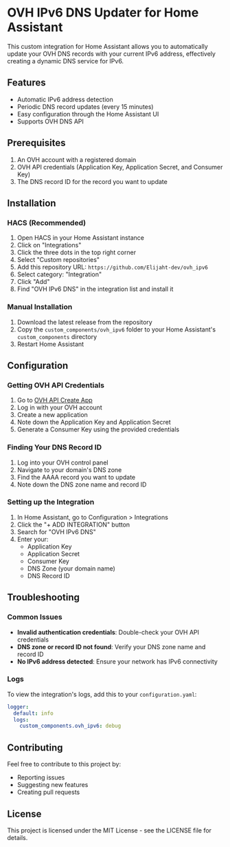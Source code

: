 # OVH IPv6 DNS Updater for Home Assistant

This custom integration for Home Assistant allows you to automatically update your OVH DNS records with your current IPv6 address, effectively creating a dynamic DNS service for IPv6.

## Features

- Automatic IPv6 address detection
- Periodic DNS record updates (every 15 minutes)
- Easy configuration through the Home Assistant UI
- Supports OVH DNS API

## Prerequisites

1. An OVH account with a registered domain
2. OVH API credentials (Application Key, Application Secret, and Consumer Key)
3. The DNS record ID for the record you want to update

## Installation

### HACS (Recommended)

1. Open HACS in your Home Assistant instance
2. Click on "Integrations"
3. Click the three dots in the top right corner
4. Select "Custom repositories"
5. Add this repository URL: `https://github.com/Elijaht-dev/ovh_ipv6`
6. Select category: "Integration"
7. Click "Add"
8. Find "OVH IPv6 DNS" in the integration list and install it

### Manual Installation

1. Download the latest release from the repository
2. Copy the `custom_components/ovh_ipv6` folder to your Home Assistant's `custom_components` directory
3. Restart Home Assistant

## Configuration

### Getting OVH API Credentials

1. Go to [OVH API Create App](https://eu.api.ovh.com/createApp/)
2. Log in with your OVH account
3. Create a new application
4. Note down the Application Key and Application Secret
5. Generate a Consumer Key using the provided credentials

### Finding Your DNS Record ID

1. Log into your OVH control panel
2. Navigate to your domain's DNS zone
3. Find the AAAA record you want to update
4. Note down the DNS zone name and record ID

### Setting up the Integration

1. In Home Assistant, go to Configuration > Integrations
2. Click the "+ ADD INTEGRATION" button
3. Search for "OVH IPv6 DNS"
4. Enter your:
   - Application Key
   - Application Secret
   - Consumer Key
   - DNS Zone (your domain name)
   - DNS Record ID

## Troubleshooting

### Common Issues

- **Invalid authentication credentials**: Double-check your OVH API credentials
- **DNS zone or record ID not found**: Verify your DNS zone name and record ID
- **No IPv6 address detected**: Ensure your network has IPv6 connectivity

### Logs

To view the integration's logs, add this to your `configuration.yaml`:

```yaml
logger:
  default: info
  logs:
    custom_components.ovh_ipv6: debug
```

## Contributing

Feel free to contribute to this project by:
- Reporting issues
- Suggesting new features
- Creating pull requests

## License

This project is licensed under the MIT License - see the LICENSE file for details.